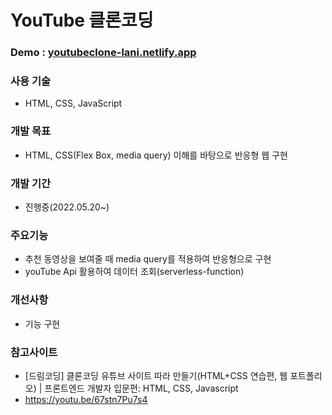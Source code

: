 # YouTube 클론코딩

### Demo : [youtubeclone-lani.netlify.app](https://youtubeclone-lani.netlify.app/)

### 사용 기술

- HTML, CSS, JavaScript

### 개발 목표

- HTML, CSS(Flex Box, media query) 이해를 바탕으로 반응형 웹 구현

### 개발 기간

- 진행중(2022.05.20~)

### 주요기능

- 추천 동영상을 보여줄 때 media query를 적용하여 반응형으로 구현
- youTube Api 활용하여 데이터 조회(serverless-function)

### 개선사항

- 기능 구현

### 참고사이트

- [드림코딩] 클론코딩 유튜브 사이트 따라 만들기(HTML+CSS 연습편, 웹 포트폴리오) | 프론트엔드 개발자 입문편: HTML, CSS, Javascript
- https://youtu.be/67stn7Pu7s4
